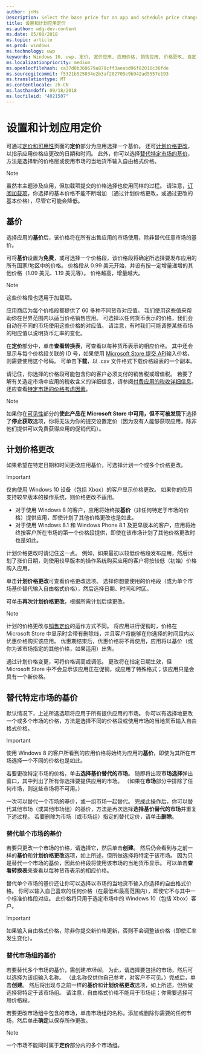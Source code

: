 ```yaml
---
author: jnHs
Description: Select the base price for an app and schedule price changes. You can also customize these options for specific markets.
title: 设置和计划应用定价
ms.author: wdg-dev-content
ms.date: 05/08/2018
ms.topic: article
ms.prod: windows
ms.technology: uwp
keywords: Windows 10, uwp, 定价, 定价应用, 应用价格, 销售应用, 价格更改, 自定义价格, 价格, 单价, 成本, 替代基价, 自由格式价格, 自由格式
ms.localizationpriority: medium
ms.openlocfilehash: ca37d0b360679a878cff3aeabd96f82016c36fde
ms.sourcegitcommit: f5321b525034e2b3af202709e9b942ad5557e193
ms.translationtype: MT
ms.contentlocale: zh-CN
ms.lasthandoff: 09/18/2018
ms.locfileid: "4021507"
---
```

# <a name="set-and-schedule-app-pricing"></a>设置和计划应用定价

可通过[定价和可用性](set-app-pricing-and-availability.md)页面的**定价**部分为应用选择一个基价。 还可[计划价格更改](#schedule-price-changes)，以指示应用价格应更改的日期和时间。 此外，你可以选择[替代特定市场的基价](#override-base-price-for-specific-markets)，方法是选择新的价格层或使用市场的当地货币输入自由格式价格。

> [!NOTE]
> 虽然本主题涉及应用，但加载项提交的价格选择也使用同样的过程。 请注意，[订阅加载项](../monetize/enable-subscription-add-ons-for-your-app.md)，你选择的基本价格不能不断增加 （通过计划价格更改，或通过更改的基本价格），尽管它可能会降低。

## <a name="base-price"></a>基价

选择应用的**基价**后，该价格将在所有出售应用的市场使用，除非替代任意市场的基价。

可将**基价**设置为**免费**，或可选择一个价格段，该价格段将确定所选择要发布应用的所有国家/地区中的价格。 价格段从 0.99 美元开始，并设有按一定增量递增的其他价格（1.09 美元、1.19 美元等）。 价格越高，增量越大。 

> [!NOTE]
> 这些价格段也适用于加载项。 

应用商店为每个价格段都提供了 60 多种不同货币对应值。 我们使用这些值来帮助你在世界范围内以适当价格销售应用。 可选择以任何货币表示的价格，我们会自动在不同的市场使用这些价格的对应值。 请注意，有时我们可能调整某些市场的相应值以说明货币汇率的变化。

在**定价**部分中，单击**查看转换表**，可查看以每种货币表示的相应价格。 其中还会显示与每个价格段关联的 ID 号，如果使用 [Microsoft Store 提交 API](../monetize/manage-app-submissions.md#price-tiers)输入价格，则需要使用这个号码。 可单击**下载**，以 .csv 文件格式下载价格段表的一个副本。

请记住，你选择的价格段可能包含你的客户必须支付的销售税或增值税。 若要了解有关选定市场中应用的税收含义的详细信息，请参阅[付费应用的税收详细信息](tax-details-for-paid-apps.md)。 还应查看[特定市场的价格考虑因素](define-pricing-and-market-selection.md#price-considerations-for-specific-markets)。

> [!NOTE]
> 如果你在[可见性](choose-visibility-options.md#discoverability)部分的**使此产品在 Microsoft Store 中可用，但不可被发现**下选择了**停止获取**选项，你将无法为你的提交设置定价（因为没有人能够获取应用，除非他们提供可以免费获得应用的促销代码）。

## <a name="schedule-price-changes"></a>计划价格更改

如果希望在特定日期和时间更改应用基价，可选择计划一个或多个价格更改。 

> [!IMPORTANT]
> 仅向使用 Windows 10 设备（包括 Xbox）的客户显示价格更改。 如果你的应用支持较早版本的操作系统，则价格更改不适用。 
>
> - 对于使用 Windows 8 的客户，应用将始终按**基价**（非任何特定于市场的价格）提供应用，即使计划了其他价格更改也是如此。 
> - 对于使用 Windows 8.1 和 Windows Phone 8.1 及更早版本的客户，应用将始终按客户所在市场的第一个价格段提供，即使在该市场计划了其他价格更改时也是如此。
> 
> 计划价格更改时请记住这一点。 例如，如果最初以较低价格段发布应用，然后计划了涨价日期，则使用较早版本的操作系统购买应用的客户将按较低（初始）价格购入应用。

单击**计划价格更改**可查看价格更改选项。 选择你想要使用的价格段（或为单个市场基价替代输入自由格式价格），然后选择日期、时间和时区。

可单击**再次计划价格更改**，根据所需计划后续更改。

> [!NOTE]
> 计划的价格更改与[销售定价](put-apps-and-add-ons-on-sale.md)的运作方式不同。 将应用进行促销时，价格在 Microsoft Store 中显示时会带有删除线，并且客户将能够在你选择的时间段内以优惠价格购买该应用。 优惠期结束后，优惠价格将不再使用，应用将以基价（或你为该市场指定的其他价格，如果适用）出售。
>
> 通过计划价格变更，可将价格调高或调低。 更改将在指定日期生效，但 Microsoft Store 中不会显示该应用正在促销，或应用了特殊格式；该应用只是会具有一个新价格。 


## <a name="override-base-price-for-specific-markets"></a>替代特定市场的基价

默认情况下，上述所选选项将应用于所有提供应用的市场。 你可以有选择地更改一个或多个市场的价格，方法是选择不同的价格段或使用市场的当地货币输入自由格式价格。

> [!IMPORTANT]
> 使用 Windows 8 的客户所看到的应用价格将始终为应用的**基价**，即使为其所在市场选择一个不同的价格也是如此。

若要更改特定市场的价格，单击**选择基价替代的市场**。 随即将出现**市场选择**弹出窗口，其中列出了所有你选择要提供应用的市场。 （如果在**市场**部分中排除了任何市场，则这些市场将不可用。） 

一次可以替代一个市场的基价，或一组市场一起替代。 完成此操作后，你可以替代其他市场（或其他市场组）的基价，方法是再次选择**选择基价替代的市场**并重复下述过程。 若要删除为市场（或市场组）指定的替代定价，请单击**删除**。


### <a name="override-the-base-price-for-a-single-market"></a>替代单个市场的基价

若要只更改一个市场的价格，请选择它，然后单击**创建**。 然后仍会看到与之前一样的**基价**和**计划价格更改**选项，如上所述，但所做选择将特定于该市场。 因为只是替代一个市场的基价，因此价格段将使用该市场的当地货币显示。 可以单击**查看转换表**来查看以每种货币表示的相应价格。 

替代单个市场的基价还让你可以选择以市场的当地货币输入你选择的自由格式价格。 你可以输入自己喜欢的任何价格（在最低和最高范围内），即使它不与其中一个标准价格段对应。 此价格将只用于选定市场中的 Windows 10（包括 Xbox）客户。 

> [!IMPORTANT]
> 如果输入自由格式价格，除非你提交新价格更新，否则不会调整该价格（即使汇率发生变化）。 

### <a name="override-the-base-price-for-a-market-group"></a>替代市场组的基价

若要替代多个市场的基价，需创建*市场组*。 为此，请选择要包括的市场，然后可以选择为该组输入名称。 （此名称仅供你自己参考，对客户不可见。）完成后，单击**创建**。 然后将出现与之前一样的**基价**和**计划价格更改**选项，如上所述，但所做选择将特定于该市场组。 请注意，自由格式价格不能用于市场组；你需要选择可用价格段。

若要更改市场组中包含的市场，单击市场组的名称，添加或删除你需要的任何市场，然后单击**确定**以保存所作更改。 

> [!NOTE]
> 一个市场不能同时属于**定价**部分内的多个市场组。





